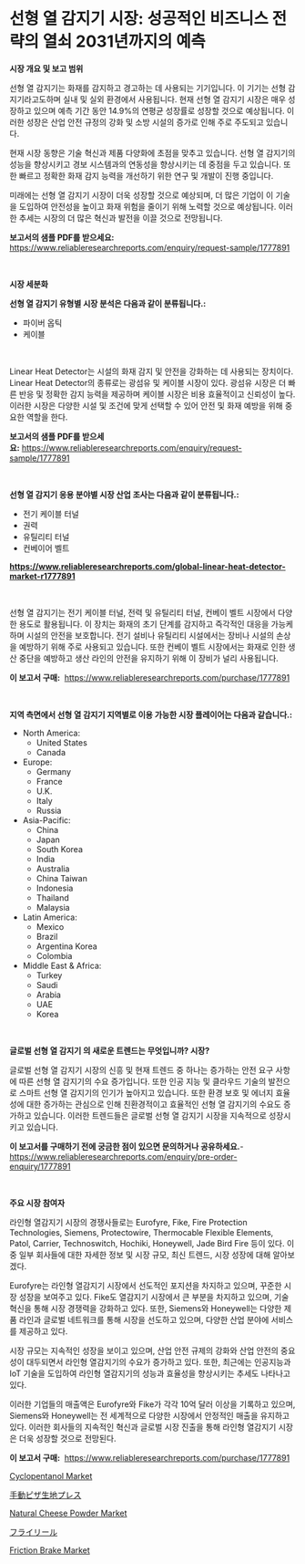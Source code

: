 <p><h1>선형 열 감지기 시장: 성공적인 비즈니스 전략의 열쇠 2031년까지의 예측</h1></p><p><strong>시장 개요 및 보고 범위</strong></p>
<p><p>선형 열 감지기는 화재를 감지하고 경고하는 데 사용되는 기기입니다. 이 기기는 선형 감지기라고도하며 실내 및 실외 환경에서 사용됩니다. 현재 선형 열 감지기 시장은 매우 성장하고 있으며 예측 기간 동안 14.9%의 연평균 성장률로 성장할 것으로 예상됩니다. 이러한 성장은 산업 안전 규정의 강화 및 소방 시설의 증가로 인해 주로 주도되고 있습니다.</p><p>현재 시장 동향은 기술 혁신과 제품 다양화에 초점을 맞추고 있습니다. 선형 열 감지기의 성능을 향상시키고 경보 시스템과의 연동성을 향상시키는 데 중점을 두고 있습니다. 또한 빠르고 정확한 화재 감지 능력을 개선하기 위한 연구 및 개발이 진행 중입니다.</p><p>미래에는 선형 열 감지기 시장이 더욱 성장할 것으로 예상되며, 더 많은 기업이 이 기술을 도입하여 안전성을 높이고 화재 위험을 줄이기 위해 노력할 것으로 예상됩니다. 이러한 추세는 시장의 더 많은 혁신과 발전을 이끌 것으로 전망됩니다.</p></p>
<p><strong>보고서의 샘플 PDF를 받으세요:</strong> <a href="https://www.reliableresearchreports.com/enquiry/request-sample/1777891">https://www.reliableresearchreports.com/enquiry/request-sample/1777891</a></p>
<p>&nbsp;</p>
<p><strong>시장 세분화</strong></p>
<p><strong>선형 열 감지기 유형별 시장 분석은 다음과 같이 분류됩니다.:</strong></p>
<p><ul><li>파이버 옵틱</li><li>케이블</li></ul></p>
<p>&nbsp;</p>
<p><p>Linear Heat Detector는 시설의 화재 감지 및 안전을 강화하는 데 사용되는 장치이다. Linear Heat Detector의 종류로는 광섬유 및 케이블 시장이 있다. 광섬유 시장은 더 빠른 반응 및 정확한 감지 능력을 제공하며 케이블 시장은 비용 효율적이고 신뢰성이 높다. 이러한 시장은 다양한 시설 및 조건에 맞게 선택할 수 있어 안전 및 화재 예방을 위해 중요한 역할을 한다.</p></p>
<p><strong>보고서의 샘플 PDF를 받으세요:</strong>&nbsp;<a href="https://www.reliableresearchreports.com/enquiry/request-sample/1777891">https://www.reliableresearchreports.com/enquiry/request-sample/1777891</a></p>
<p>&nbsp;</p>
<p><strong> 선형 열 감지기 응용 분야별 시장 산업 조사는 다음과 같이 분류됩니다.:</strong></p>
<p><ul><li>전기 케이블 터널</li><li>권력</li><li>유틸리티 터널</li><li>컨베이어 벨트</li></ul></p>
<p><strong><a href="https://www.reliableresearchreports.com/global-linear-heat-detector-market-r1777891">https://www.reliableresearchreports.com/global-linear-heat-detector-market-r1777891</a></strong></p>
<p>&nbsp;</p>
<p><p>선형 열 감지기는 전기 케이블 터널, 전력 및 유틸리티 터널, 컨베이 벨트 시장에서 다양한 용도로 활용됩니다. 이 장치는 화재의 초기 단계를 감지하고 즉각적인 대응을 가능케 하며 시설의 안전을 보호합니다. 전기 설비나 유틸리티 시설에서는 장비나 시설의 손상을 예방하기 위해 주로 사용되고 있습니다. 또한 컨베이 벨트 시장에서는 화재로 인한 생산 중단을 예방하고 생산 라인의 안전을 유지하기 위해 이 장비가 널리 사용됩니다.</p></p>
<p><strong>이 보고서 구매:</strong>&nbsp; <a href="https://www.reliableresearchreports.com/purchase/1777891">https://www.reliableresearchreports.com/purchase/1777891</a></p>
<p>&nbsp;</p>
<p><strong>지역 측면에서 선형 열 감지기 지역별로 이용 가능한 시장 플레이어는 다음과 같습니다.:</strong></p>
<p><ul>
    <li>
        North America:
        <ul>
            <li>United States</li>
            <li>Canada</li>
        </ul>
    </li>
    <li>
        Europe:
        <ul>
            <li>Germany</li>
            <li>France</li>
            <li>U.K.</li>
            <li>Italy</li>
            <li>Russia</li>
        </ul>
    </li>
    <li>
        Asia-Pacific:
        <ul>
            <li>China</li>
            <li>Japan</li>
            <li>South Korea</li>
            <li>India</li>
            <li>Australia</li>
            <li>China Taiwan</li>
            <li>Indonesia</li>
            <li>Thailand</li>
            <li>Malaysia</li>
        </ul>
    </li>
    <li>
        Latin America:
        <ul>
            <li>Mexico</li>
            <li>Brazil</li>
            <li>Argentina Korea</li>
            <li>Colombia</li>
        </ul>
    </li>
    <li>
        Middle East & Africa:
        <ul>
            <li>Turkey</li>
            <li>Saudi</li>
            <li>Arabia</li>
            <li>UAE</li>
            <li>Korea</li>
        </ul>
    </li>
    </ul></p>
<p>&nbsp;</p>
<p><strong>글로벌 선형 열 감지기 의 새로운 트렌드는 무엇입니까? 시장?</strong></p>
<p><p>글로벌 선형 열 감지기 시장의 신흥 및 현재 트렌드 중 하나는 증가하는 안전 요구 사항에 따른 선형 열 감지기의 수요 증가입니다. 또한 인공 지능 및 클라우드 기술의 발전으로 스마트 선형 열 감지기의 인기가 높아지고 있습니다. 또한 환경 보호 및 에너지 효율성에 대한 증가하는 관심으로 인해 친환경적이고 효율적인 선형 열 감지기의 수요도 증가하고 있습니다. 이러한 트렌드들은 글로벌 선형 열 감지기 시장을 지속적으로 성장시키고 있습니다.</p></p>
<p><strong>이 보고서를 구매하기 전에 궁금한 점이 있으면 문의하거나 공유하세요.</strong>- <a href="https://www.reliableresearchreports.com/enquiry/pre-order-enquiry/1777891">https://www.reliableresearchreports.com/enquiry/pre-order-enquiry/1777891</a></p>
<p>&nbsp;</p>
<p><strong>주요 시장 참여자</strong></p>
<p><p>라인형 열감지기 시장의 경쟁사들로는 Eurofyre, Fike, Fire Protection Technologies, Siemens, Protectowire, Thermocable Flexible Elements, Patol, Carrier, Technoswitch, Hochiki, Honeywell, Jade Bird Fire 등이 있다. 이 중 일부 회사들에 대한 자세한 정보 및 시장 규모, 최신 트렌드, 시장 성장에 대해 알아보겠다.</p><p>Eurofyre는 라인형 열감지기 시장에서 선도적인 포지션을 차지하고 있으며, 꾸준한 시장 성장을 보여주고 있다. Fike도 열감지기 시장에서 큰 부분을 차지하고 있으며, 기술 혁신을 통해 시장 경쟁력을 강화하고 있다. 또한, Siemens와 Honeywell는 다양한 제품 라인과 글로벌 네트워크를 통해 시장을 선도하고 있으며, 다양한 산업 분야에 서비스를 제공하고 있다.</p><p>시장 규모는 지속적인 성장을 보이고 있으며, 산업 안전 규제의 강화와 산업 안전의 중요성이 대두되면서 라인형 열감지기의 수요가 증가하고 있다. 또한, 최근에는 인공지능과 IoT 기술을 도입하여 라인형 열감지기의 성능과 효율성을 향상시키는 추세도 나타나고 있다.</p><p>이러한 기업들의 매출액은 Eurofyre와 Fike가 각각 10억 달러 이상을 기록하고 있으며, Siemens와 Honeywell는 전 세계적으로 다양한 시장에서 안정적인 매출을 유지하고 있다. 이러한 회사들의 지속적인 혁신과 글로벌 시장 진출을 통해 라인형 열감지기 시장은 더욱 성장할 것으로 전망된다.</p></p>
<p><strong>이 보고서 구매:</strong>&nbsp;&nbsp;<a href="https://www.reliableresearchreports.com/purchase/1777891">https://www.reliableresearchreports.com/purchase/1777891</a></p>
<p><p><a href="https://issuu.com/reportprime-2/docs/cyclopentanol-market-size-2030.pptx">Cyclopentanol Market</a></p><p><a href="https://medium.com/@annchovey1988/%E3%83%9E%E3%83%8B%E3%83%A5%E3%82%A2%E3%83%AB%E3%83%94%E3%82%B6%E7%94%9F%E5%9C%B0%E3%83%97%E3%83%AC%E3%82%B9%E5%B8%82%E5%A0%B4%E8%AA%BF%E6%9F%BB%E3%83%AC%E3%83%9D%E3%83%BC%E3%83%88%E3%81%AF-%E3%81%93%E3%81%AE%E5%B8%82%E5%A0%B4%E3%81%AE%E6%9C%80%E6%96%B0%E3%81%AE%E3%83%88%E3%83%AC%E3%83%B3%E3%83%89%E3%81%A8%E6%88%90%E9%95%B7%E6%A9%9F%E4%BC%9A%E3%82%92%E6%98%8E%E3%82%89%E3%81%8B%E3%81%AB%E3%81%97%E3%81%BE%E3%81%99-e3fb3e0dd21d">手動ピザ生地プレス</a></p><p><a href="https://fuschia-pecorino-a6d.notion.site/Natural-Cheese-Powder-Market-Insights-into-Market-CAGR-Market-Trends-and-Growth-Strategies-1b5d5201e85d4731ac39970cb513aacc">Natural Cheese Powder Market</a></p><p><a href="https://github.com/adcxff01450218/Market-Research-Report-List-1/blob/main/203317128732.md">フライリール</a></p><p><a href="https://github.com/sonuprakash1/Market-Research-Report-List-2/blob/main/friction-brake-market.md">Friction Brake Market</a></p></p>